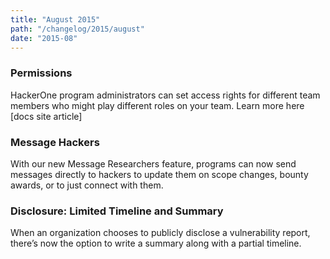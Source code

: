 ```yaml
---
title: "August 2015"
path: "/changelog/2015/august"
date: "2015-08"
---
```


### Permissions
HackerOne program administrators can set access rights for different team members who might play different roles on your team. Learn more here [docs site article]

### Message Hackers
With our new Message Researchers feature, programs can now send messages directly to hackers to update them on scope changes, bounty awards, or to just connect with them. 

### Disclosure: Limited Timeline and Summary
When an organization chooses to publicly disclose a vulnerability report, there’s now the option to write a summary along with a partial timeline.
